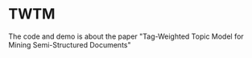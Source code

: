 TWTM
====

The code and demo is about the paper "Tag-Weighted Topic Model for Mining Semi-Structured Documents"
